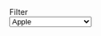 <div>
    <label class="usa-label" for="filter">Filter</label>
    <div class="usa-combo-box">
    <select class="usa-select" name="filter" id="filter">
        <option value="apple">Apple</option>
        <option value="apricot">Apricot</option>
        <option value="avocado">Avocado</option>
        <option value="banana">Banana</option>
        <option value="blackberry">Blackberry</option>
        <option value="blood orange">Blood orange</option>
        <option value="blueberry">Blueberry</option>
        <option value="boysenberry">Boysenberry</option>
        <option value="breadfruit">Breadfruit</option>
        <option value="buddhas hand citron">Buddha's hand citron</option>
        <option value="cantaloupe">Cantaloupe</option>
        <option value="clementine">Clementine</option>
        <option value="crab apple">Crab apple</option>
        <option value="currant">Currant</option>
        <option value="cherry">Cherry</option>
        <option value="custard apple">Custard apple</option>
        <option value="coconut">Coconut</option>
        <option value="cranberry">Cranberry</option>
        <option value="date">Date</option>
        <option value="dragonfruit">Dragonfruit</option>
        <option value="durian">Durian</option>
        <option value="elderberry">Elderberry</option>
        <option value="fig">Fig</option>
        <option value="gooseberry">Gooseberry</option>
        <option value="grape">Grape</option>
        <option value="grapefruit">Grapefruit</option>
        <option value="guava">Guava</option>
        <option value="honeydew melon">Honeydew melon</option>
        <option value="jackfruit">Jackfruit</option>
        <option value="kiwifruit">Kiwifruit</option>
        <option value="kumquat">Kumquat</option>
        <option value="lemon">Lemon</option>
        <option value="lime">Lime</option>
        <option value="lychee">Lychee</option>
        <option value="mandarine">Mandarine</option>
        <option value="mango">Mango</option>
        <option value="mangosteen">Mangosteen</option>
        <option value="marionberry">Marionberry</option>
        <option value="nectarine">Nectarine</option>
        <option value="orange">Orange</option>
        <option value="papaya">Papaya</option>
        <option value="passionfruit">Passionfruit</option>
        <option value="peach">Peach</option>
        <option value="pear">Pear</option>
        <option value="persimmon">Persimmon</option>
        <option value="plantain">Plantain</option>
        <option value="plum">Plum</option>
        <option value="pineapple">Pineapple</option>
        <option value="pluot">Pluot</option>
        <option value="pomegranate">Pomegranate</option>
        <option value="pomelo">Pomelo</option>
        <option value="quince">Quince</option>
        <option value="raspberry">Raspberry</option>
        <option value="rambutan">Rambutan</option>
        <option value="soursop">Soursop</option>
        <option value="starfruit">Starfruit</option>
        <option value="strawberry">Strawberry</option>
        <option value="tamarind">Tamarind</option>
        <option value="tangelo">Tangelo</option>
        <option value="tangerine">Tangerine</option>
        <option value="ugli fruit">Ugli fruit</option>
        <option value="watermelon">Watermelon</option>
        <option value="white currant">White currant</option>
        <option value="yuzu">Yuzu</option>
    </select>
    </div>
</div>
